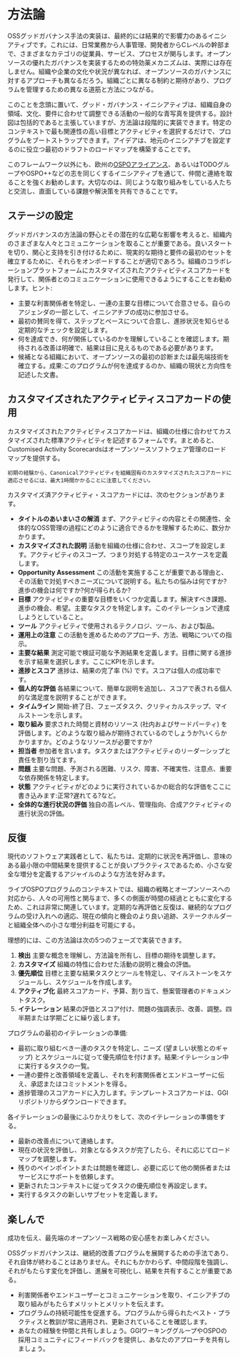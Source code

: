 # 方法論

OSSグッドガバナンス手法の実装は、最終的には結果的で影響力のあるイニシアティブです。これには、日常業務から人事管理、開発者からCレベルの幹部まで、さまざまなカテゴリの従業員、サービス、プロセスが関与します。オープンソースの優れたガバナンスを実装するための特効薬メカニズムは、実際には存在しません。組織や企業の文化や状況が異なれば、オープンソースのガバナンスに対するアプローチも異なるだろう。組織ごとに異なる制約と期待があり、プログラムを管理するための異なる道筋と方法につながる。

このことを念頭に置いて、グッド・ガバナンス・イニシアティブは、組織自身の領域、文化、要件に合わせて調整できる活動の一般的な青写真を提供する。設計図は包括的であると主張していますが、方法論は段階的に実装できます。特定のコンテキストで最も関連性の高い目標とアクティビティを選択するだけで、プログラムをブートストラップできます。アイデアは、地元のイニシアチブを設定するのに役立つ最初のドラフトのロードマップを構築することです。

このフレームワーク以外にも、欧州の[OSPOアライアンス](https://ospo.zone)、あるいはTODOグループやOSPO++などの志を同じくするイニシアティブを通じて、仲間と連絡を取ることを強くお勧めします。大切なのは、同じような取り組みをしている人たちと交流し、直面している課題や解決策を共有できることです。

## ステージの設定

グッドガバナンスの方法論の野心とその潜在的な広範な影響を考えると、組織内のさまざまな人々とコミュニケーションを取ることが重要である。良いスタートを切り、関心と支持を引き付けるために、現実的な期待と要件の最初のセットを確立するために、それらをオンボードすることが適切であろう。組織のコラボレーションプラットフォームにカスタマイズされたアクティビティスコアカードを発行して、関係者とのコミュニケーションに使用できるようにすることをお勧めします。ヒント:
* 主要な利害関係者を特定し、一連の主要な目標について合意させる。自らのアジェンダの一部として、イニシアチブの成功に参加させる。
* 最初の賛同を得て、ステップとペースについて合意し、進捗状況を知らせる定期的なチェックを設定します。
* 何を達成でき、何が関係しているのかを理解していることを確認します。期待される改善は明確で、結果は目に見えるものである必要があります。
* 候補となる組織において、オープンソースの最初の診断または最先端技術を確立する。成果:このプログラムが何を達成するのか、組織の現状と方向性を記述した文書。

## カスタマイズされたアクティビティスコアカードの使用

カスタマイズされたアクティビティスコアカードは、組織の仕様に合わせてカスタマイズされた標準アクティビティを記述するフォームです。まとめると、Customised Activity Scorecardsはオープンソースソフトウェア管理のロードマップを提供する。

`初期の経験から、Canonicalアクティビティを組織固有のカスタマイズされたスコアカードに適応させるには、最大1時間かかることに注意してください。`

カスタマイズ済アクティビティ・スコアカードには、次のセクションがあります。

* **タイトルのあいまいさの解消** まず、アクティビティの内容とその関連性、全体的なOSS管理の過程にどのように適合できるかを理解するために、数分かかります。
* **カスタマイズされた説明** 活動を組織の仕様に合わせ、スコープを設定します。アクティビティのスコープ、つまり対処する特定のユースケースを定義します。
* **Opportunity Assessment** この活動を実施することが重要である理由と、その活動で対処すべきニーズについて説明する。私たちの悩みは何ですか?進歩の機会は何ですか?何が得られるか?
* **目標** アクティビティの重要な目標をいくつか定義します。解決すべき課題、進歩の機会、希望。主要なタスクを特定します。このイテレーションで達成しようとしていること。
* **ツール** アクティビティで使用されるテクノロジ、ツール、および製品。
* **運用上の注意** この活動を進めるためのアプローチ、方法、戦略についての指示。
* **主要な結果** 測定可能で検証可能な予測結果を定義します。目標に関する進捗を示す結果を選択します。ここにKPIを示します。
* **進捗とスコア** 進捗は、結果の完了率 (%) です。スコアは個人の成功率です。
* **個人的な評価** 各結果について、簡単な説明を追加し、スコアで表される個人的な満足度を説明することができます。
* **タイムライン** 開始-終了日、フェーズタスク、クリティカルステップ、マイルストーンを示します。
* **取り組み** 要求された時間と資材のリソース (社内およびサードパーティ) を評価します。どのような取り組みが期待されているのでしょうか?いくらかかりますか。どのようなリソースが必要ですか?
* **担当者** 参加者を言います。タスクまたはアクティビティのリーダーシップと責任を割り当てます。
* **問題** 主要な問題、予測される困難、リスク、障害、不確実性、注意点、重要な依存関係を特定します。
* **状態** アクティビティがどのように実行されているかの総合的な評価をここに書き込みます:正常?遅れてる?など。
* **全体的な進行状況の評価** 独自の高レベル、管理指向、合成アクティビティの進行状況の評価。

## 反復

現代のソフトウェア実践者として、私たちは、定期的に状況を再評価し、意味のある最小限の中間結果を提供することが良いプラクティスであるため、小さな安全な増分を定義するアジャイルのような方法を好みます。

ライブOSPOプログラムのコンテキストでは、組織の戦略とオープンソースへの対応から、人々の可用性と関与まで、多くの側面が時間の経過とともに変化するため、これは非常に関連しています。定期的な再評価と反復は、継続的なプログラムの受け入れへの適応、現在の傾向と機会のより良い追跡、ステークホルダーと組織全体への小さな増分利益を可能にする。

理想的には、この方法論は次の5つのフェーズで実装できます。
1. **検出** 主要な概念を理解し、方法論を所有し、目標の期待を調整します。
1. **カスタマイズ** 組織の特性に合わせた活動の説明と機会の評価。
1. **優先順位** 目標と主要な結果タスクとツールを特定し、マイルストーンをスケジュールし、スケジュールを作成します。
1. **アクティブ化** 最終スコアカード、予算、割り当て、懸案管理者のドキュメントタスク。
1. **イテレーション** 結果の評価とスコア付け、問題の強調表示、改善、調整。四半期または学期ごとに繰り返します。

プログラムの最初のイテレーションの準備:

* 最初に取り組むべき一連のタスクを特定し、ニーズ (望ましい状態とのギャップ) とスケジュールに従って優先順位を付けます。結果:イテレーション中に実行するタスクの一覧。
* 一連の要件と改善領域を定義し、それを利害関係者とエンドユーザーに伝え、承認またはコミットメントを得る。
* 進捗管理のスコアカードに入力します。テンプレートスコアカードは、GGIリポジトリからダウンロードできます。

各イテレーションの最後にふりかえりをして、次のイテレーションの準備をする。

* 最新の改善点について連絡します。
* 現在の状況を評価し、対象となるタスクが完了したら、それに応じてロードマップを調整します。
* 残りのペインポイントまたは問題を確認し、必要に応じて他の関係者またはサービスにサポートを依頼します。
* 更新されたコンテキストに従ってタスクの優先順位を再設定します。
* 実行するタスクの新しいサブセットを定義します。

## 楽しんで

成功を伝え、最先端のオープンソース戦略の安心感をお楽しみください。

OSSグッドガバナンスは、継続的改善プログラムを展開するための手法であり、それ自体が終わることはありません。それにもかかわらず、中間段階を強調し、それがもたらす変化を評価し、進展を可視化し、結果を共有することが重要である。

* 利害関係者やエンドユーザーとコミュニケーションを取り、イニシアチブの取り組みがもたらすメリットとメリットを伝えます。
* プログラムの持続可能性を促進する。プログラムから得られたベスト・プラクティスと教訓が常に適用され、更新されていることを確認します。
* あなたの経験を仲間と共有しましょう。GGIワーキンググループやOSPOの採用コミュニティにフィードバックを提供し、あなたのアプローチを共有しましょう。